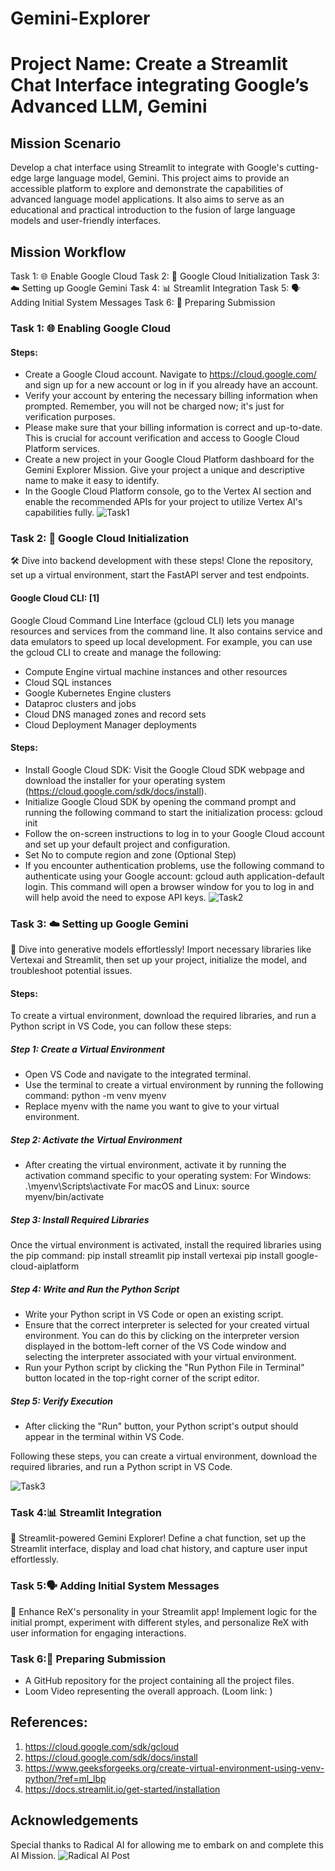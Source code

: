 # Gemini-Explorer

# Project Name: Create a Streamlit Chat Interface integrating Google’s Advanced LLM, Gemini

## Mission Scenario

Develop a chat interface using Streamlit to integrate with Google's cutting-edge large language model, Gemini. This project aims to provide an accessible platform to explore and demonstrate the capabilities of advanced language model applications. It also aims to serve as an educational and practical introduction to the fusion of large language models and user-friendly interfaces.

## Mission Workflow

Task 1: 🌐 Enable Google Cloud
Task 2: 🧬 Google Cloud Initialization
Task 3: ☁️ Setting up Google Gemini
Task 4: 📊 Streamlit Integration
Task 5: 🗣️ Adding Initial System Messages
Task 6: 📄 Preparing Submission

### Task 1: 🌐 Enabling Google Cloud
#### Steps:
- Create a Google Cloud account. Navigate to https://cloud.google.com/ and sign up for a new account or log in if you already have an account.
- Verify your account by entering the necessary billing information when prompted. Remember, you will not be charged now; it's just for verification purposes.
- Please make sure that your billing information is correct and up-to-date. This is crucial for account verification and access to Google Cloud Platform services.
- Create a new project in your Google Cloud Platform dashboard for the Gemini Explorer Mission. Give your project a unique and descriptive name to make it easy to identify.
- In the Google Cloud Platform console, go to the Vertex AI section and enable the recommended APIs for your project to utilize Vertex AI's capabilities fully.
  ![Task1](https://github.com/farzana-zaki/Gemini-Explorer/assets/126524003/7bf9a258-c770-4f35-abfa-1b01fa75095b)



### Task 2: 🧬 Google Cloud Initialization
🛠️ Dive into backend development with these steps! Clone the repository, set up a virtual environment, start the FastAPI server and test endpoints.
#### Google Cloud CLI: [1]
Google Cloud Command Line Interface (gcloud CLI) lets you manage resources and services from the command line. It also contains service and data emulators to speed up local development.
For example, you can use the gcloud CLI to create and manage the following:
- Compute Engine virtual machine instances and other resources
- Cloud SQL instances
- Google Kubernetes Engine clusters
- Dataproc clusters and jobs
- Cloud DNS managed zones and record sets
- Cloud Deployment Manager deployments

#### Steps:
- Install Google Cloud SDK: Visit the Google Cloud SDK webpage and download the installer for your operating system (https://cloud.google.com/sdk/docs/install).
- Initialize Google Cloud SDK by opening the command prompt and running the following command to start the initialization process: gcloud init
- Follow the on-screen instructions to log in to your Google Cloud account and set up your default project and configuration.
- Set No to compute region and zone (Optional Step)
- If you encounter authentication problems, use the following command to authenticate using your Google account: gcloud auth application-default login. This command will open a browser window for you to log in and 
  will help avoid the need to expose API keys.
  ![Task2](https://github.com/farzana-zaki/Gemini-Explorer/assets/126524003/6a105430-9add-49ab-a342-ff1e778c11d1)


### Task 3: ☁️ Setting up Google Gemini
🚀 Dive into generative models effortlessly! Import necessary libraries like Vertexai and Streamlit, then set up your project, initialize the model, and troubleshoot potential issues.

#### Steps:
To create a virtual environment, download the required libraries, and run a Python script in VS Code, you can follow these steps:

##### Step 1: Create a Virtual Environment
- Open VS Code and navigate to the integrated terminal.
- Use the terminal to create a virtual environment by running the following command:
python -m venv myenv
- Replace myenv with the name you want to give to your virtual environment.
##### Step 2: Activate the Virtual Environment
- After creating the virtual environment, activate it by running the activation command specific to your operating system:
For Windows: .\myenv\Scripts\activate
For macOS and Linux: source myenv/bin/activate
##### Step 3: Install Required Libraries
Once the virtual environment is activated, install the required libraries using the pip command:
pip install streamlit
pip install vertexai
pip install google-cloud-aiplatform
##### Step 4: Write and Run the Python Script
- Write your Python script in VS Code or open an existing script.
- Ensure that the correct interpreter is selected for your created virtual environment. You can do this by clicking on the interpreter version displayed in the bottom-left corner of the VS Code window and selecting the interpreter associated with your virtual environment.
- Run your Python script by clicking the "Run Python File in Terminal" button located in the top-right corner of the script editor.
##### Step 5: Verify Execution
- After clicking the "Run" button, your Python script's output should appear in the terminal within VS Code.
  
Following these steps, you can create a virtual environment, download the required libraries, and run a Python script in VS Code.

![Task3](https://github.com/farzana-zaki/Gemini-Explorer/assets/126524003/9c7bac5f-3cc4-4d93-b322-80c68acea976)


### Task 4:📊 Streamlit Integration
📲 Streamlit-powered Gemini Explorer! Define a chat function, set up the Streamlit interface, display and load chat history, and capture user input effortlessly.

### Task 5:🗣️ Adding Initial System Messages
🚀 Enhance ReX's personality in your Streamlit app! Implement logic for the initial prompt, experiment with different styles, and personalize ReX with user information for engaging interactions.

### Task 6:📄 Preparing Submission
- A GitHub repository for the project containing all the project files.
- Loom Video representing the overall approach. (Loom link: )

## References: 
1. https://cloud.google.com/sdk/gcloud
2. https://cloud.google.com/sdk/docs/install
3. https://www.geeksforgeeks.org/create-virtual-environment-using-venv-python/?ref=ml_lbp
4. https://docs.streamlit.io/get-started/installation

## Acknowledgements
Special thanks to Radical AI for allowing me to embark on and complete this AI Mission.
![Radical AI Post](https://github.com/farzana-zaki/Gemini-Explorer/assets/126524003/6c75dbad-292a-4dd9-80e6-e79309cfb471)


